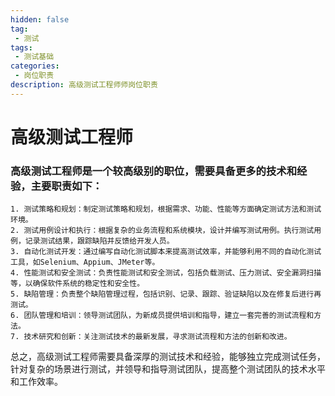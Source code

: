 ```yaml
---
hidden: false
tag:
 - 测试
tags:
 - 测试基础
categories:
 - 岗位职责
description: 高级测试工程师师岗位职责
---
```


# 高级测试工程师


### 高级测试工程师是一个较高级别的职位，需要具备更多的技术和经验，主要职责如下：

    1. 测试策略和规划：制定测试策略和规划，根据需求、功能、性能等方面确定测试方法和测试环境。
    2. 测试用例设计和执行：根据复杂的业务流程和系统模块，设计并编写测试用例。执行测试用例，记录测试结果，跟踪缺陷并反馈给开发人员。
    3. 自动化测试开发：通过编写自动化测试脚本来提高测试效率，并能够利用不同的自动化测试工具，如Selenium、Appium、JMeter等。
    4. 性能测试和安全测试：负责性能测试和安全测试，包括负载测试、压力测试、安全漏洞扫描等，以确保软件系统的稳定性和安全性。
    5. 缺陷管理：负责整个缺陷管理过程，包括识别、记录、跟踪、验证缺陷以及在修复后进行再测试。
    6. 团队管理和培训：领导测试团队，为新成员提供培训和指导，建立一套完善的测试流程和方法。
    7. 技术研究和创新：关注测试技术的最新发展，寻求测试流程和方法的创新和改进。

总之，高级测试工程师需要具备深厚的测试技术和经验，能够独立完成测试任务，针对复杂的场景进行测试，并领导和指导测试团队，提高整个测试团队的技术水平和工作效率。

